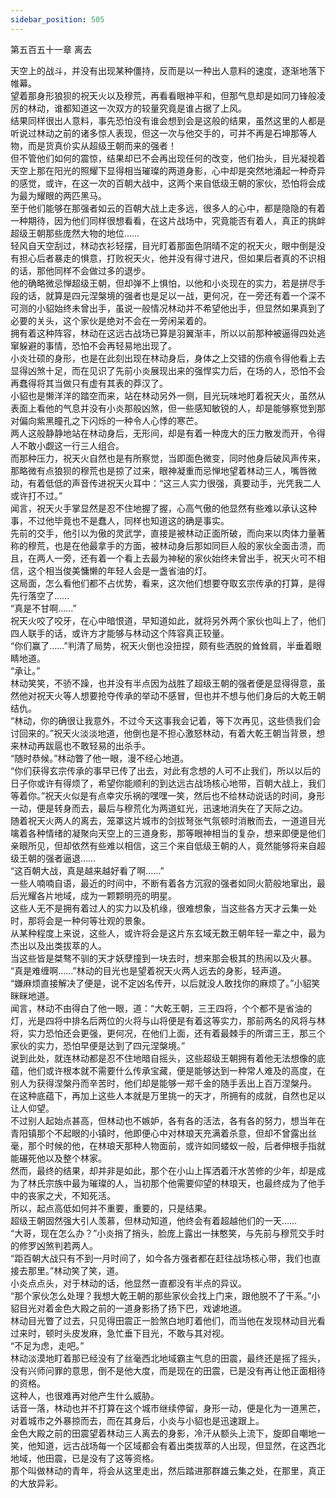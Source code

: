 ```yaml
---
sidebar_position: 505
---
```

 第五百五十一章 离去


天空上的战斗，并没有出现某种僵持，反而是以一种出人意料的速度，逐渐地落下帷幕。  
望着那身形狼狈的祝天火以及穆荒，再看看眼神平和，但那气息却是如同刀锋般凌厉的林动，谁都知道这一次双方的较量究竟是谁占据了上风。  
结果同样很出人意料，事先恐怕没有谁会想到会是这般的结果，虽然这里的人都是听说过林动之前的诸多惊人表现，但这一次与他交手的，可并不再是石坤那等人物，而是货真价实从超级王朝而来的强者！  
但不管他们如何的震惊，结果却已不会再出现任何的改变，他们抬头，目光凝视着天空上那在阳光的照耀下显得相当璀璨的两道身影，心中却是突然地涌起一种奇异的感觉，或许，在这一次的百朝大战中，这两个来自低级王朝的家伙，恐怕将会成为最为耀眼的两匹黑马。  
至于他们能够在那强者如云的百朝大战上走多远，很多人的心中，都是隐隐的有着一种期待，因为他们同样很想看看，在这片战场中，究竟能否有着人，真正的挑衅超级王朝那些庞然大物的地位……  
轻风自天空刮过，林动衣衫轻摆，目光盯着那面色阴晴不定的祝天火，眼中倒是没有担心后者暴走的惧意，打败祝天火，他并没有得寸进尺，但如果后者真的不识相的话，那他同样不会做过多的退步。  
他的确略微忌惮超级王朝，但却弹不上惧怕，以他和小炎现在的实力，若是拼尽手段的话，就算是四元涅槃境的强者也是足以一战，更何况，在一旁还有着一个深不可测的小貂始终未曾出手，虽说一般情况林动并不希望他出手，但显然如果真到了必要的关头，这个家伙是绝对不会在一旁闲呆着的。  
拥有着这种阵容，林动在这远古战场已算是羽翼渐丰，所以以前那种被逼得四处逃窜躲避的事情，恐怕不会再轻易地出现了。  
小炎壮硕的身形，也是在此刻出现在林动身后，身体之上交错的伤痕令得他看上去显得凶煞十足，而在见识了先前小炎展现出来的强悍实力后，在场的人，恐怕不会再蠢得将其当做只有虚有其表的莽汉了。  
小貂也是懒洋洋的踏空而来，站在林动另外一侧，目光玩味地盯着祝天火，虽然从表面上看他的气息并没有小炎那般凶煞，但一些感知敏锐的人，却是能够察觉到那对偏向紫黑瞳孔之下闪烁的一种令人心悸的寒芒。  
两人这般静静地站在林动身后，无形间，却是有着一种庞大的压力散发而开，令得人不敢小觑这一行三人组合。  
而那种压力，祝天火自然也是有所察觉，当即面色微变，同时他身后破风声传来，那略微有点狼狈的穆荒也是掠了过来，眼神凝重而忌惮地望着林动三人，嘴唇微动，有着低低的声音传进祝天火耳中：“这三人实力很强，真要动手，光凭我二人或许打不过。”  
闻言，祝天火手掌显然是忍不住地握了握，心高气傲的他显然有些难以承认这种事，不过他毕竟也不是蠢人，同样也知道这的确是事实。  
先前的交手，他引以为傲的灵武学，直接是被林动正面所破，而向来以肉体力量著称的穆荒，也是在他最拿手的方面，被林动身后那如同巨人般的家伙全面击溃，而且，在两人一旁，还有着一个看上去最为神秘的家伙始终未曾出手，祝天火可不相信，这个相当俊美慵懒的年轻人会是一盏省油的灯。  
这局面，怎么看他们都不占优势，看来，这次他们想要夺取玄宗传承的打算，是得先行落空了……  
“真是不甘啊……”  
祝天火咬了咬牙，在心中暗恨道，早知道如此，就将另外两个家伙也叫上了，他们四人联手的话，或许方才能够与林动这个阵容真正较量。  
“你们赢了……”判清了局势，祝天火倒也没扭捏，颇有些洒脱的耸耸肩，半垂着眼睛地道。  
“承让。”  
林动笑笑，不骄不躁，也并没有半点因为战胜了超级王朝的强者便是显得得意，虽然他对祝天火等人想要抢夺传承的举动不感冒，但也并不想与他们身后的大乾王朝结仇。  
“林动，你的确很让我意外，不过今天这事我会记着，等下次再见，这些债我们会讨回来的。”祝天火淡淡地道，他倒也是不担心激怒林动，有着大乾王朝当背景，想来林动再跋扈也不敢轻易的出杀手。  
“随时恭候。”林动瞥了他一眼，漫不经心地道。  
“你们获得玄宗传承的事早已传了出去，对此有念想的人可不止我们，所以以后的日子你或许有得烦了，希望你能顺利的到达远古战场核心地带，百朝大战上，我们等着你。”祝天火似是有点幸灾乐祸的嘿嘿一笑，然后也不给林动说话的时间，身形一动，便是转身而去，最后与穆荒化为两道虹光，迅速地消失在了天际之边。  
随着祝天火两人的离去，笼罩这片城市的剑拔弩张气氛顿时消散而去，一道道目光噙着各种情绪的凝聚向天空上的三道身影，那等眼神相当的复杂，想来即便是他们亲眼所见，但却依然有些难以相信，这三个来自低级王朝的人，竟然能够将来自超级王朝的强者逼退……  
“这百朝大战，真是越来越好看了啊……”  
一些人喃喃自语，最近的时间中，不断有着各方沉寂的强者如同火箭般地窜出，最后光耀各片地域，成为一颗颗明亮的明星。  
这些人无不是拥有着过人的实力以及机缘，很难想象，当这些各方天才云集一处时，那将会是一种何等壮观的景象。  
从某种程度上来说，这些人，或许将会是这片东玄域无数王朝年轻一辈之中，最为杰出以及出类拔萃的人。  
当这些皆是桀骜不驯的天才妖孽撞到一块去时，想来那会极其的热闹以及火暴。  
“真是难缠啊……”林动的目光也是望着祝天火两人远去的身影，轻声道。  
“嫌麻烦直接解决了便是，说不定凶名传开，以后就没人敢找你的麻烦了。”小貂笑眯眯地道。  
闻言，林动不由得白了他一眼，道：“大乾王朝，三王四将，个个都不是省油的灯，光是四将中排名后两位的火将与山将便是有着这等实力，那前两名的风将与林将，实力恐怕还会更强，更何况，在他们上面，还有着最棘手的所谓三王，那三个家伙的实力，恐怕早便是达到了四元涅槃境。”  
说到此处，就连林动都是忍不住地暗自摇头，这些超级王朝拥有着他无法想像的底蕴，他们或许根本就不需要什么传承宝藏，便是能够达到一种常人难及的高度，在别人为获得涅槃丹而辛苦时，他们却是能够一郑千金的随手丢出上百万涅槃丹。  
在这种底蕴下，再加上这些人本就是万里挑一的天才，所拥有的成就，自然也足以让人仰望。  
不过别人起始点甚高，但林动也不嫉妒，各有各的活法，各有各的努力，想当年在青阳镇那个不起眼的小镇时，他即便心中对林琅天充满着杀意，但却不曾露出丝毫，那个时候的他，在林琅天那种人物面前，或许如同蝼蚁一般，后者伸根手指就能碾死他以及整个林家。  
然而，最终的结果，却并非是如此，那个在小山上挥洒着汗水苦修的少年，却是成为了林氏宗族中最为璀璨的人，当初那个他需要仰望的林琅天，也最终成为了他手中的丧家之犬，不知死活。  
所以，起点高低如何并不重要，重要的，只是结果。  
超级王朝固然强大引人羡慕，但林动知道，他终会有着超越他们的一天……  
“大哥，现在怎么办？”小炎捎了捎头，脸庞上露出一抹憨笑，与先前与穆荒交手时的修罗凶煞判若两人。  
“距百朝大战只有不到一月时间了，如今各方强者都在赶往战场核心带，我们也直接去那里。”林动笑了笑，道。  
小炎点点头，对于林动的话，他显然一直都没有半点的异议。  
“那个家伙怎么处理？我想大乾王朝的那些家伙会找上门来，跟他脱不了干系。”小貂目光对着金色大殿之前的一道身影扬了扬下巴，戏谑地道。  
林动目光瞥了过去，只见得田震正一脸煞白地盯着他们，而当他在发现林动目光看过来时，顿时头皮发麻，急忙垂下目光，不敢与其对视。  
“不足为虑，走吧。”  
林动淡漠地盯着那已经没有了丝毫西北地域霸主气息的田震，最终还是摇了摇头，没有兴师问罪的意思，倒不是他大度，而是现在的田震，已是没有再让他正面相待的资格。  
这种人，也很难再对他产生什么威胁。  
话音一落，林动也并不打算在这个城市继续停留，身形一动，便是化为一道黑芒，对着城市之外暴掠而去，而在其身后，小炎与小貂也是迅速跟上。  
金色大殿之前的田震望着林动三人离去的身影，冷汗从额头上流下，旋即自嘲地一笑，他知道，远古战场每一个区域都会有着出类拔萃的人出现，但显然，在这西北地域，他田震，已是没有了这等资格。  
那个叫做林动的青年，将会从这里走出，然后踏进那群雄云集之处，在那里，真正的大放异彩。  
  
  
